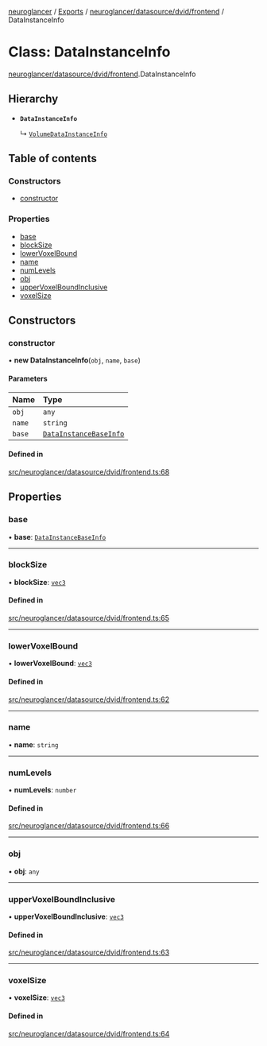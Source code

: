 [neuroglancer](../README.md) / [Exports](../modules.md) / [neuroglancer/datasource/dvid/frontend](../modules/neuroglancer_datasource_dvid_frontend.md) / DataInstanceInfo

# Class: DataInstanceInfo

[neuroglancer/datasource/dvid/frontend](../modules/neuroglancer_datasource_dvid_frontend.md).DataInstanceInfo

## Hierarchy

- **`DataInstanceInfo`**

  ↳ [`VolumeDataInstanceInfo`](neuroglancer_datasource_dvid_frontend.VolumeDataInstanceInfo.md)

## Table of contents

### Constructors

- [constructor](neuroglancer_datasource_dvid_frontend.DataInstanceInfo.md#constructor)

### Properties

- [base](neuroglancer_datasource_dvid_frontend.DataInstanceInfo.md#base)
- [blockSize](neuroglancer_datasource_dvid_frontend.DataInstanceInfo.md#blocksize)
- [lowerVoxelBound](neuroglancer_datasource_dvid_frontend.DataInstanceInfo.md#lowervoxelbound)
- [name](neuroglancer_datasource_dvid_frontend.DataInstanceInfo.md#name)
- [numLevels](neuroglancer_datasource_dvid_frontend.DataInstanceInfo.md#numlevels)
- [obj](neuroglancer_datasource_dvid_frontend.DataInstanceInfo.md#obj)
- [upperVoxelBoundInclusive](neuroglancer_datasource_dvid_frontend.DataInstanceInfo.md#uppervoxelboundinclusive)
- [voxelSize](neuroglancer_datasource_dvid_frontend.DataInstanceInfo.md#voxelsize)

## Constructors

### constructor

• **new DataInstanceInfo**(`obj`, `name`, `base`)

#### Parameters

| Name | Type |
| :------ | :------ |
| `obj` | `any` |
| `name` | `string` |
| `base` | [`DataInstanceBaseInfo`](neuroglancer_datasource_dvid_frontend.DataInstanceBaseInfo.md) |

#### Defined in

[src/neuroglancer/datasource/dvid/frontend.ts:68](https://github.com/ActiveBrainAtlas2/neuroglancer/blob/034b457d/src/neuroglancer/datasource/dvid/frontend.ts#L68)

## Properties

### base

• **base**: [`DataInstanceBaseInfo`](neuroglancer_datasource_dvid_frontend.DataInstanceBaseInfo.md)

___

### blockSize

• **blockSize**: [`vec3`](neuroglancer_util_geom.vec3.md)

#### Defined in

[src/neuroglancer/datasource/dvid/frontend.ts:65](https://github.com/ActiveBrainAtlas2/neuroglancer/blob/034b457d/src/neuroglancer/datasource/dvid/frontend.ts#L65)

___

### lowerVoxelBound

• **lowerVoxelBound**: [`vec3`](neuroglancer_util_geom.vec3.md)

#### Defined in

[src/neuroglancer/datasource/dvid/frontend.ts:62](https://github.com/ActiveBrainAtlas2/neuroglancer/blob/034b457d/src/neuroglancer/datasource/dvid/frontend.ts#L62)

___

### name

• **name**: `string`

___

### numLevels

• **numLevels**: `number`

#### Defined in

[src/neuroglancer/datasource/dvid/frontend.ts:66](https://github.com/ActiveBrainAtlas2/neuroglancer/blob/034b457d/src/neuroglancer/datasource/dvid/frontend.ts#L66)

___

### obj

• **obj**: `any`

___

### upperVoxelBoundInclusive

• **upperVoxelBoundInclusive**: [`vec3`](neuroglancer_util_geom.vec3.md)

#### Defined in

[src/neuroglancer/datasource/dvid/frontend.ts:63](https://github.com/ActiveBrainAtlas2/neuroglancer/blob/034b457d/src/neuroglancer/datasource/dvid/frontend.ts#L63)

___

### voxelSize

• **voxelSize**: [`vec3`](neuroglancer_util_geom.vec3.md)

#### Defined in

[src/neuroglancer/datasource/dvid/frontend.ts:64](https://github.com/ActiveBrainAtlas2/neuroglancer/blob/034b457d/src/neuroglancer/datasource/dvid/frontend.ts#L64)
